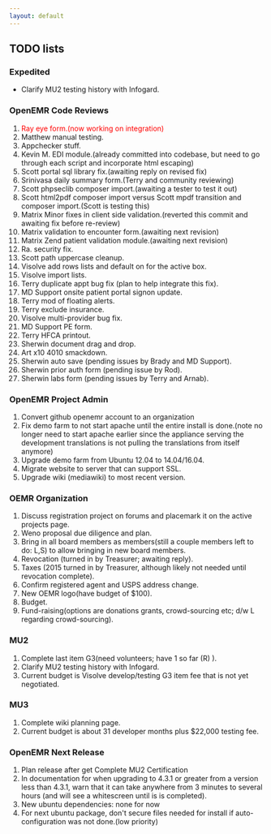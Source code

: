 ```yaml
---
layout: default
---
```

## TODO lists

### Expedited
* Clarify MU2 testing history with Infogard.

### OpenEMR Code Reviews
1. <span style="color: red">Ray eye form.(now working on integration)</span>
1. Matthew manual testing.
1. Appchecker stuff.
1. Kevin M. EDI module.(already committed into codebase, but need to go through each script and incorporate html escaping)
1. Scott portal sql library fix.(awaiting reply on revised fix)
1. Srinivasa daily summary form.(Terry and community reviewing)
1. Scott phpseclib composer import.(awaiting a tester to test it out)
1. Scott html2pdf composer import versus Scott mpdf transition and composer import.(Scott is testing this)
1. Matrix Minor fixes in client side validation.(reverted this commit and awaiting fix before re-review)
1. Matrix validation to encounter form.(awaiting next revision)
1. Matrix Zend patient validation module.(awaiting next revision)
1. Ra. security fix.
1. Scott path uppercase cleanup.
1. Visolve add rows lists and default on for the active box.
1. Visolve import lists.
1. Terry duplicate appt bug fix (plan to help integrate this fix).
1. MD Support onsite patient portal signon update.
1. Terry mod of floating alerts.
1. Terry exclude insurance.
1. Visolve multi-provider bug fix.
1. MD Support PE form.
1. Terry HFCA printout.
1. Sherwin document drag and drop.
1. Art x10 4010 smackdown.
1. Sherwin auto save (pending issues by Brady and MD Support).
1. Sherwin prior auth form (pending issue by Rod).
1. Sherwin labs form (pending issues by Terry and Arnab).

### OpenEMR Project Admin
1. Convert github openemr account to an organization
1. Fix demo farm to not start apache until the entire install is done.(note no longer need to start apache earlier since the appliance serving the development translations is not pulling the translations from itself anymore)
1. Upgrade demo farm from Ubuntu 12.04 to 14.04/16.04.
1. Migrate website to server that can support SSL.
1. Upgrade wiki (mediawiki) to most recent version.

### OEMR Organization
1. Discuss registration project on forums and placemark it on the active projects page.
1. Weno proposal due diligence and plan.
1. Bring in all board members as members(still a couple members left to do: L,S) to allow bringing in new board members.
1. Revocation (turned in by Treasurer; awaiting reply).
1. Taxes (2015 turned in by Treasurer, although likely not needed until revocation complete).
1. Confirm registered agent and USPS address change.
1. New OEMR logo(have budget of $100).
1. Budget.
1. Fund-raising(options are donations grants, crowd-sourcing etc; d/w L regarding crowd-sourcing).

### MU2
1. Complete last item G3(need volunteers; have 1 so far (R) ).
1. Clarify MU2 testing history with Infogard.
1. Current budget is Visolve develop/testing G3 item fee that is not yet negotiated.

### MU3
1. Complete wiki planning page.
1. Current budget is about 31 developer months plus $22,000 testing fee. 

### OpenEMR Next Release
1. Plan release after get Complete MU2 Certification
1. In documentation for when upgrading to 4.3.1 or greater from a version less than 4.3.1, warn that it can take anywhere from 3 minutes to several hours (and will see a whitescreen until is is completed).
1. New ubuntu dependencies: none for now
1. For next ubuntu package, don't secure files needed for install if auto-configuration was not done.(low priority)
